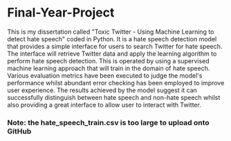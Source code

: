 # Final-Year-Project
This is my dissertation called "Toxic Twitter - Using Machine Learning to detect hate speech" coded in Python.
It is a hate speech detection model that provides a simple interface for users to search Twitter for hate speech. 
The interface will retrieve Twitter data and apply the learning algorithm to perform hate speech detection. 
This is operated by using a supervised machine learning approach that will train in the domain of hate speech. 
Various evaluation metrics have been executed to judge the model's performance whilst abundant error checking has been employed to improve user experience. 
The results achieved by the model suggest it can successfully distinguish between hate speech and non-hate speech whilst also providing a great interface to allow user to interact with Twitter.

### Note: the hate_speech_train.csv is too large to upload onto GitHub
